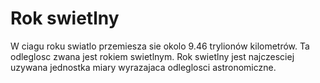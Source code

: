 # Rok swietlny

W ciagu roku swiatlo przemiesza sie okolo 9.46 trylionów kilometrów. Ta
odleglosc zwana jest rokiem swietlnym. Rok swietlny jest najczesciej uzywana
jednostka miary wyrazajaca odleglosci astronomiczne.
